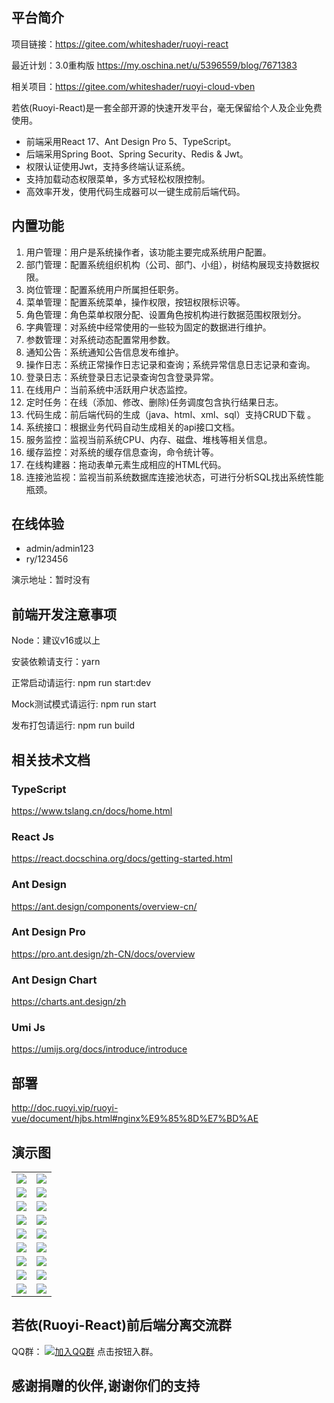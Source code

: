 ## 平台简介

项目链接：https://gitee.com/whiteshader/ruoyi-react

最近计划：3.0重构版
https://my.oschina.net/u/5396559/blog/7671383

相关项目：https://gitee.com/whiteshader/ruoyi-cloud-vben

若依(Ruoyi-React)是一套全部开源的快速开发平台，毫无保留给个人及企业免费使用。

* 前端采用React 17、Ant Design Pro 5、TypeScript。
* 后端采用Spring Boot、Spring Security、Redis & Jwt。
* 权限认证使用Jwt，支持多终端认证系统。
* 支持加载动态权限菜单，多方式轻松权限控制。
* 高效率开发，使用代码生成器可以一键生成前后端代码。


## 内置功能

1.  用户管理：用户是系统操作者，该功能主要完成系统用户配置。
2.  部门管理：配置系统组织机构（公司、部门、小组），树结构展现支持数据权限。
3.  岗位管理：配置系统用户所属担任职务。
4.  菜单管理：配置系统菜单，操作权限，按钮权限标识等。
5.  角色管理：角色菜单权限分配、设置角色按机构进行数据范围权限划分。
6.  字典管理：对系统中经常使用的一些较为固定的数据进行维护。
7.  参数管理：对系统动态配置常用参数。
8.  通知公告：系统通知公告信息发布维护。
9.  操作日志：系统正常操作日志记录和查询；系统异常信息日志记录和查询。
10. 登录日志：系统登录日志记录查询包含登录异常。
11. 在线用户：当前系统中活跃用户状态监控。
12. 定时任务：在线（添加、修改、删除)任务调度包含执行结果日志。
13. 代码生成：前后端代码的生成（java、html、xml、sql）支持CRUD下载 。
14. 系统接口：根据业务代码自动生成相关的api接口文档。
15. 服务监控：监视当前系统CPU、内存、磁盘、堆栈等相关信息。
16. 缓存监控：对系统的缓存信息查询，命令统计等。
17. 在线构建器：拖动表单元素生成相应的HTML代码。
18. 连接池监视：监视当前系统数据库连接池状态，可进行分析SQL找出系统性能瓶颈。

## 在线体验

- admin/admin123  
- ry/123456

演示地址：暂时没有
 

## 前端开发注意事项

Node：建议v16或以上

安装依赖请支行：yarn

正常启动请运行: npm run start:dev

Mock测试模式请运行: npm run start

发布打包请运行: npm run build

## 相关技术文档

### TypeScript
https://www.tslang.cn/docs/home.html

### React Js
https://react.docschina.org/docs/getting-started.html

### Ant Design 
https://ant.design/components/overview-cn/

### Ant Design Pro
https://pro.ant.design/zh-CN/docs/overview

### Ant Design Chart
https://charts.ant.design/zh

### Umi Js
https://umijs.org/docs/introduce/introduce

## 部署
http://doc.ruoyi.vip/ruoyi-vue/document/hjbs.html#nginx%E9%85%8D%E7%BD%AE

## 演示图


<table>
    <tr>
        <td><img src="https://oscimg.oschina.net/oscnet/up-e9dd8074ff77bf9a63192a0dbffd4317ca3.png"/></td>
        <td><img src="https://oscimg.oschina.net/oscnet/up-9496c4533858051ef7d4c3ee39676b68b53.png"/></td>
    </tr>    
    <tr>
        <td><img src="https://oscimg.oschina.net/oscnet/up-55a81f1685c3520d82cb96be5ac8cb652f4.png"/></td>
        <td><img src="https://oscimg.oschina.net/oscnet/up-293c849ce9112511df2dcaa2da56caed651.png"/></td>
    </tr>
    <tr>
        <td><img src="https://oscimg.oschina.net/oscnet/up-4165d6440fe052ecfedc41a79e1a4248347.png"/></td>
        <td><img src="https://oscimg.oschina.net/oscnet/up-2597f971a2ea3c8d2f1aaa5c1ffaf74af48.png"/></td>
    </tr>
    <tr>
        <td><img src="https://oscimg.oschina.net/oscnet/up-461d455a479088eaacfd700e15d9a07229f.png"/></td>
        <td><img src="https://oscimg.oschina.net/oscnet/up-8a2841b8903515d45d5971719197e792ada.png"/></td>
    </tr>
	<tr>
        <td><img src="https://oscimg.oschina.net/oscnet/up-b87aa3691f6525988bf237eb333b7d1febb.png"/></td>
        <td><img src="https://oscimg.oschina.net/oscnet/up-5f028f932aa363bed28010f82b24eed34c4.png"/></td>
    </tr>
	<tr>
        <td><img src="https://oscimg.oschina.net/oscnet/up-90d94b41ad3e59c7c96c6d48e34f6d7ff55.png"/></td>
        <td><img src="https://oscimg.oschina.net/oscnet/up-458944d8fd7accc60e462df2c9c16ee5d4a.png"/></td>
    </tr>
    <tr>
        <td><img src="https://oscimg.oschina.net/oscnet/up-1940f8a5923fe7c94f7f1e799a632709fa7.png"/></td>
        <td><img src="https://oscimg.oschina.net/oscnet/up-989ac012792e0ec2142b10eedf6edf08e51.png"/></td>
    </tr>
	<tr>
        <td><img src="https://oscimg.oschina.net/oscnet/up-15ac77792f0102eeedc53a8c1d54ea81105.png"/></td>
        <td><img src="https://oscimg.oschina.net/oscnet/up-0fc152997aff195c063e9dd8b72f18a6a3e.png"/></td>
    </tr>
    <tr>
        <td><img src="https://oscimg.oschina.net/oscnet/up-940b253ebdbaf3984495c1b39afd43513e3.png"/></td>
        <td><img src="https://oscimg.oschina.net/oscnet/up-e4b51af7ef469f669da6e3a7a8afa200858.png"/></td>
    </tr>
</table>


## 若依(Ruoyi-React)前后端分离交流群

QQ群： [![加入QQ群](https://img.shields.io/badge/201396349-blue.svg)](https://jq.qq.com/?_wv=1027&k=u58VEEQK) 点击按钮入群。


## 感谢捐赠的伙伴,谢谢你们的支持